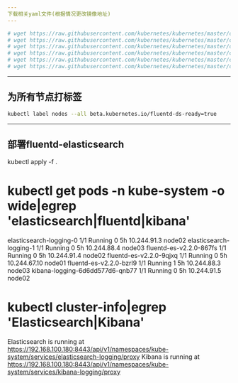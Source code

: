 ```yaml
---
下载相关yaml文件(根据情况更改镜像地址)
---
```

```bash
# wget https://raw.githubusercontent.com/kubernetes/kubernetes/master/cluster/addons/fluentd-elasticsearch/es-statefulset.yaml
# wget https://raw.githubusercontent.com/kubernetes/kubernetes/master/cluster/addons/fluentd-elasticsearch/es-service.yaml
# wget https://raw.githubusercontent.com/kubernetes/kubernetes/master/cluster/addons/fluentd-elasticsearch/kibana-deployment.yaml
# wget https://raw.githubusercontent.com/kubernetes/kubernetes/master/cluster/addons/fluentd-elasticsearch/kibana-service.yaml
# wget https://raw.githubusercontent.com/kubernetes/kubernetes/master/cluster/addons/fluentd-elasticsearch/fluentd-es-ds.yaml
# wget https://raw.githubusercontent.com/kubernetes/kubernetes/master/cluster/addons/fluentd-elasticsearch/fluentd-es-configmap.yaml
```
---
为所有节点打标签
---
```bash
kubectl label nodes --all beta.kubernetes.io/fluentd-ds-ready=true
```
---
部署fluentd-elasticsearch
---
kubectl apply -f .
# kubectl get pods -n kube-system -o wide|egrep 'elasticsearch|fluentd|kibana'
elasticsearch-logging-0                 1/1       Running   0          5h       10.244.91.3    node02
elasticsearch-logging-1                 1/1       Running   0          5h       10.244.88.4    node03
fluentd-es-v2.2.0-867fs                 1/1       Running   0          5h       10.244.91.4    node02
fluentd-es-v2.2.0-9qjxq                 1/1       Running   0          5h       10.244.67.10   node01
fluentd-es-v2.2.0-bzrl9                 1/1       Running   1          5h       10.244.88.3    node03
kibana-logging-6d6dd577d6-qnb77         1/1       Running   0          5h       10.244.91.5    node02
# kubectl cluster-info|egrep 'Elasticsearch|Kibana'
Elasticsearch is running at https://192.168.100.180:8443/api/v1/namespaces/kube-system/services/elasticsearch-logging/proxy
Kibana is running at https://192.168.100.180:8443/api/v1/namespaces/kube-system/services/kibana-logging/proxy
